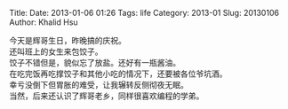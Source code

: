 Title: 
Date: 2013-01-06 01:26
Tags: life
Category: 2013-01
Slug:  20130106 
Author: Khalid Hsu


今天是辉哥生日，昨晚搞的庆祝。    
还叫班上的女生来包饺子。    
饺子不错但是，貌似忘了放盐。还好有一瓶酱油。    
在吃完饭再吃撑饺子和其他小吃的情况下，还要被各位爷坑酒。    
幸亏没倒下但胃胀的难受，让我辗转反侧彻夜无眠。    
当然，后来还认识了辉哥老乡，同样很喜欢编程的学弟。    
